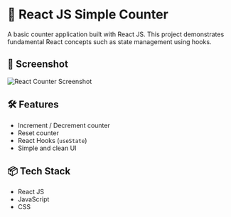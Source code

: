 # 🧮 React JS Simple Counter

A basic counter application built with React JS. This project demonstrates fundamental React concepts such as state management using hooks.


## 📸 Screenshot

![React Counter Screenshot](screenshot.png) <!-- Replace with your actual screenshot path -->

## 🛠️ Features

- Increment / Decrement counter
- Reset counter
- React Hooks (`useState`)
- Simple and clean UI

## 📦 Tech Stack

- React JS
- JavaScript
- CSS



